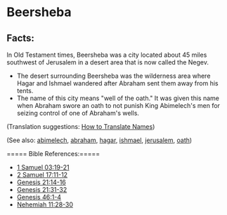 # Beersheba #

## Facts: ##

In Old Testament times, Beersheba was a city located about 45 miles southwest of Jerusalem in a desert area that is now called the Negev.

* The desert surrounding Beersheba was the wilderness area where Hagar and Ishmael wandered after Abraham sent them away from his tents.
* The name of this city means "well of the oath." It was given this name when Abraham swore an oath to not punish King Abimelech's men for seizing control of one of Abraham's wells.

(Translation suggestions: [How to Translate Names](https://git.door43.org/Door43/en-ta-translate-vol1/src/master/content/translate_names.md))

(See also: [abimelech](../other/abimelech.md), [abraham](../other/abraham.md), [hagar](../other/hagar.md), [ishmael](../other/ishmael.md),  [jerusalem](../other/jerusalem.md), [oath](../other/oath.md))

===== Bible References:=====

* [1 Samuel 03:19-21](https://door43.org/en/bible/notes/1sa/03/19)
* [2 Samuel 17:11-12](https://door43.org/en/bible/notes/2sa/17/11)
* [Genesis 21:14-16](https://door43.org/en/bible/notes/gen/21/14)
* [Genesis 21:31-32](https://door43.org/en/bible/notes/gen/21/31)
* [Genesis 46:1-4](https://door43.org/en/bible/notes/gen/46/01)
* [Nehemiah 11:28-30](https://door43.org/en/bible/notes/neh/11/28)

   


